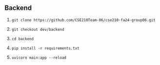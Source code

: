 ## Backend

1. `git clone https://github.com/CSE210Team-06/cse210-fa24-group06.git`

2. `git checkout dev/backend`

3. `cd backend`

4. `pip install -r requirements.txt`

5. `uvicorn main:app --reload`
